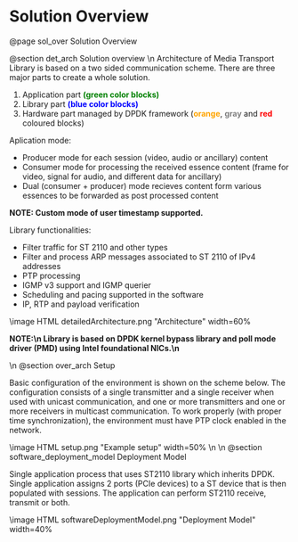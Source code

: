 # Solution Overview

@page sol_over Solution Overview

@section det_arch Solution overview
\n
Architecture of Media Transport Library is based on a two sided communication scheme. There are three major parts to create a whole solution.

1. Application part <span style="color:green"><b>(green color blocks)</b></span>
2. Library part <span style="color:blue"><b>(blue color blocks)</b></span>
3. Hardware part managed by DPDK framework (<span style="color:orange"><b>orange</b></span>, <span style="color:gray"><b>gray</b></span> and <span style="color:red"><b>red</b></span> coloured blocks)

Aplication mode:

* Producer mode for each session (video, audio or ancillary) content
* Consumer mode for processing the received essence content (frame for video, signal for audio, and different data for ancillary)
* Dual (consumer + producer) mode recieves content form various essences to be forwarded as post processed content

<b>NOTE: Custom mode of user timestamp supported.</b>

Library functionalities:

* Filter traffic for ST 2110 and other types
* Filter and process ARP messages associated to ST 2110 of IPv4 addresses
* PTP processing
* IGMP v3 support and IGMP querier
* Scheduling and pacing supported in the software
* IP, RTP and payload verification

\image HTML detailedArchitecture.png "Architecture" width=60%

<b>NOTE:\n </b>
<b> Library is based on DPDK kernel bypass library and poll mode driver (PMD) using Intel foundational NICs.\n</b>

\n
@section over_arch Setup

Basic configuration of the environment is shown on the scheme below. The configuration consists of a single transmitter and a single receiver when used with unicast communication, and one or more transmitters and one or more receivers in multicast communication. To work properly (with proper time synchronization), the environment must have PTP clock enabled in the network.

\image HTML setup.png "Example setup" width=50%
\n
\n
@section software_deployment_model Deployment Model

Single application process that uses ST2110 library which inherits DPDK. Single application assigns 2 ports (PCIe devices) to a ST device that is then populated with sessions. The application can perform ST2110 receive, transmit or both.

\image HTML softwareDeploymentModel.png "Deployment Model" width=40%

